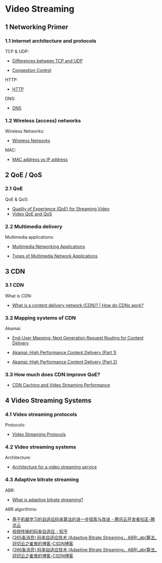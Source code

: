 # Video Streaming



## 1 Networking Primer





### 1.1 Internet architecture and protocols 

TCP & UDP:

- [Differences between TCP and UDP](https://www.geeksforgeeks.org/differences-between-tcp-and-udp/)

- [Congestion Control](https://www.scaler.com/topics/computer-network/tcp-congestion-control/)

HTTP:

- [HTTP](https://fitech101.aalto.fi/designing-and-building-scalable-web-applications/dab-02-web-software-development-rehearsal/1-client-server-model-and-http/)

DNS:

- [DNS](https://www.cloudflare.com/learning/dns/what-is-dns/)



### 1.2 Wireless (access) networks 

Wireless Networks:

- [Wireless Networks](https://www.fortinet.com/resources/cyberglossary/wireless-network)

MAC:

- [MAC address vs IP address](https://bluecatnetworks.com/blog/mac-address-vs-ip-address-whats-the-difference/)





## 2 QoE / QoS



### 2.1 QoE

QoE & QoS:

- [Quality of Experience (QoE) for Streaming Video](https://vocal.com/video/quality-of-experience-qoe-for-streaming-video/)
- [Video QoE and QoS](https://ottverse.com/beginners-guide-to-video-qoe-and-qos/)



### 2.2 Multimedia delivery

Multimedia applications:

- [Multimedia Networking Applications](http://www2.ic.uff.br/~michael/kr1999/6-multimedia/6_01-multimedia.htm)

- [Types of Multimedia Network Applications](https://www.uobabylon.edu.iq/eprints/publication_2_24834_1357.pdf)





## 3 CDN



### 3.1 CDN

What is CDN:

- [What is a content delivery network (CDN)? | How do CDNs work?](https://www.cloudflare.com/learning/cdn/what-is-a-cdn/)



### 3.2 Mapping systems of CDN

Akamai:

- [End-User Mapping: Next Generation Request Routing for Content Delivery](https://www.akamai.com/site/en/documents/research-paper/end-user-mapping-next-generation-request-routing-for-content-delivery-technical-publication.pdf)

- [Akamai: High Performance Content Delivery (Part 1) ](https://medium.com/@adityashete009/akamai-cdn-or-how-to-build-high-performance-internet-4b7652998612)
- [Akamai: High Performance Content Delivery (Part 2)](https://medium.com/@adityashete009/akamai-high-performance-content-delivery-part-2-c5166bcd70e)



### 3.3 How much does CDN improve QoE?

- [CDN Caching and Video Streaming Performance](https://blogs.cisco.com/sp/cdn-caching-and-video-streaming-performance)



## 4 Video Streaming Systems



### 4.1 Video streaming protocols

Protocols: 

- [Video Streaming Protocols](https://getstream.io/blog/streaming-protocols/)



### 4.2 Video streaming systems

Architecture:

- [Architecture for a video streaming service](https://hygraph.com/blog/video-streaming-architecture)



### 4.3 Adaptive bitrate streaming

ABR:

- [What is adaptive bitrate streaming?](https://www.cloudflare.com/learning/video/what-is-adaptive-bitrate-streaming/)

ABR algorithms:

- [基于机器学习的自适应码率算法的进一步探索与改进 - 腾讯云开发者社区-腾讯云](https://cloud.tencent.com/developer/article/1663661)
- [视频传输的码率自适应 - 知乎](https://zhuanlan.zhihu.com/p/521125818)
- [(265条消息) 码率自适应技术 (Adaptive Bitrate Streaming，ABR)_abr算法_冠切云之崔嵬的博客-CSDN博客](https://blog.csdn.net/sinat_33231573/article/details/108486240)
- [(266条消息) 码率自适应技术 (Adaptive Bitrate Streaming，ABR)_abr算法_冠切云之崔嵬的博客-CSDN博客](https://blog.csdn.net/sinat_33231573/article/details/108486240)
